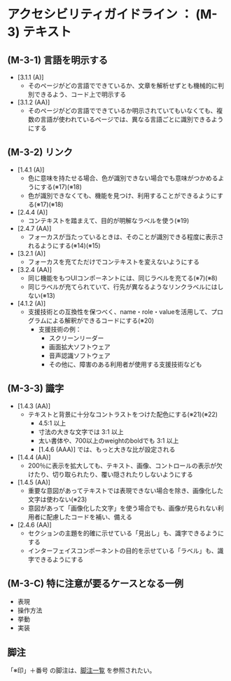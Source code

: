 # アクセシビリティガイドライン ： (M-3) テキスト


## (M-3-1) 言語を明示する

* [3.1.1 (A)]
  * そのページがどの言語でできているか、文章を解析せずとも機械的に判別できるよう、コード上で明示する
* [3.1.2 (AA)]
  * そのページがどの言語でできているか明示されていてもいなくても、複数の言語が使われているページでは、異なる言語ごとに識別できるようにする


## (M-3-2) リンク

* [1.4.1 (A)]
  * 色に意味を持たせる場合、色が識別できない場合でも意味がつかめるようにする(※17)(※18)
  * 色が識別できなくても、機能を見つけ、利用することができるようにする(※17)(※18)
* [2.4.4 (A)]
  * コンテキストを踏まえて、目的が明解なラベルを使う(※19)
* [2.4.7 (AA)]
  * フォーカスが当たっているときは、そのことが識別できる程度に表示されるようにする(※14)(※15)
* [3.2.1 (A)]
  * フォーカスを充てただけでコンテキストを変えないようにする
* [3.2.4 (AA)]
  * 同じ機能をもつUIコンポーネントには、同じラベルを充てる(※7)(※8)
  * 同じラベルが充てられていて、行先が異なるようなリンクラベルにはしない(※13)
* [4.1.2 (A)]
  * 支援技術との互換性を保つべく、name・role・valueを活用して、プログラムによる解釈ができるコードにする(※20)
    * 支援技術の例：
      * スクリーンリーダー
      * 画面拡大ソフトウェア
      * 音声認識ソフトウェア
      * その他に、障害のある利用者が使用する支援技術なども


## (M-3-3) 識字

* [1.4.3 (AA)]
  * テキストと背景に十分なコントラストをつけた配色にする(※21)(※22)
    * 4.5:1 以上
    * 寸法の大きな文字では 3:1 以上
    * 太い書体や、700以上のweightのboldでも 3:1 以上
    * [1.4.6 (AAA)] では、もっと大きな比が設定される
* [1.4.4 (AA)]
  * 200％に表示を拡大しても、テキスト、画像、コントロールの表示が欠けたり、切り取られたり、覆い隠されたりしないようにする
* [1.4.5 (AA)]
  * 重要な意図があってテキストでは表現できない場合を除き、画像化した文字は使わない(※23)
  * 意図があって「画像化した文字」を使う場合でも、画像が見られない利用者に配慮したコードを補い、備える
* [2.4.6 (AA)]
  * セクションの主題を的確に示せている「見出し」も、識字できるようにする
  * インターフェイスコンポーネントの目的を示せている「ラベル」も、識字できるようにする


## (M-3-C) 特に注意が要るケースとなる一例

* 表現
* 操作方法
* 挙動
* 実装



## 脚注

「※印」＋番号 の脚注は、[脚注一覧](99_footnote.md) を参照されたい。

